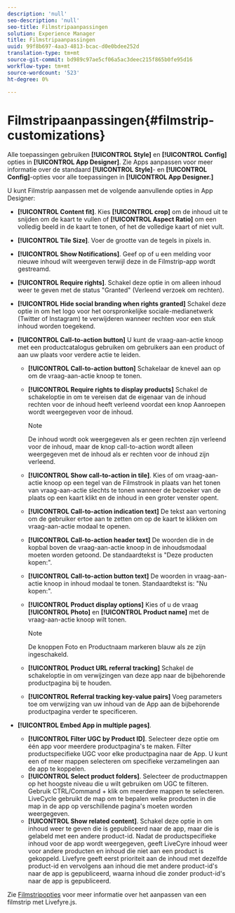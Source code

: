 ```yaml
---
description: 'null'
seo-description: 'null'
seo-title: Filmstripaanpassingen
solution: Experience Manager
title: Filmstripaanpassingen
uuid: 99f8b697-4aa3-4813-bcac-d0e0bdee252d
translation-type: tm+mt
source-git-commit: bd989c97ae5cf06a5ac3deec215f865b0fe95d16
workflow-type: tm+mt
source-wordcount: '523'
ht-degree: 0%

---
```



# Filmstripaanpassingen{#filmstrip-customizations}

Alle toepassingen gebruiken **[!UICONTROL Style]** en **[!UICONTROL Config]** opties in **[!UICONTROL App Designer]**. Zie Apps aanpassen voor meer informatie over de standaard **[!UICONTROL Style]**- en **[!UICONTROL Config]**-opties voor alle toepassingen in **[!UICONTROL App Designer.]**

U kunt Filmstrip aanpassen met de volgende aanvullende opties in App Designer:

* **[!UICONTROL Content fit]**. Kies **[!UICONTROL crop]** om de inhoud uit te snijden om de kaart te vullen of **[!UICONTROL Aspect Ratio]** om een volledig beeld in de kaart te tonen, of het de volledige kaart of niet vult.
* **[!UICONTROL Tile Size]**. Voer de grootte van de tegels in pixels in.
* **[!UICONTROL Show Notifications]**. Geef op of u een melding voor nieuwe inhoud wilt weergeven terwijl deze in de Filmstrip-app wordt gestreamd.
* **[!UICONTROL Require rights]**. Schakel deze optie in om alleen inhoud weer te geven met de status &quot;Granted&quot; (Verleend verzoek om rechten).
* **[!UICONTROL Hide social branding when rights granted]** Schakel deze optie in om het logo voor het oorspronkelijke sociale-medianetwerk (Twitter of Instagram) te verwijderen wanneer rechten voor een stuk inhoud worden toegekend.
* **[!UICONTROL Call-to-action button]** U kunt de vraag-aan-actie knoop met een productcatalogus gebruiken om gebruikers aan een product of aan uw plaats voor verdere actie te leiden.

   * **[!UICONTROL Call-to-action button]** Schakelaar de knevel aan op om de vraag-aan-actie knoop te tonen.
   * **[!UICONTROL Require rights to display products]** Schakel de schakeloptie in om te vereisen dat de eigenaar van de inhoud rechten voor de inhoud heeft verleend voordat een knop Aanroepen wordt weergegeven voor de inhoud.

      >[!NOTE]
      >
      >De inhoud wordt ook weergegeven als er geen rechten zijn verleend voor de inhoud, maar de knop call-to-action wordt alleen weergegeven met de inhoud als er rechten voor de inhoud zijn verleend.

   * **[!UICONTROL Show call-to-action in tile]**. Kies of om vraag-aan-actie knoop op een tegel van de Filmstrook in plaats van het tonen van vraag-aan-actie slechts te tonen wanneer de bezoeker van de plaats op een kaart klikt en de inhoud in een groter venster opent.
   * **[!UICONTROL Call-to-action indication text]** De tekst aan vertoning om de gebruiker ertoe aan te zetten om op de kaart te klikken om vraag-aan-actie modaal te openen.
   * **[!UICONTROL Call-to-action header text]** De woorden die in de kopbal boven de vraag-aan-actie knoop in de inhoudsmodaal moeten worden getoond. De standaardtekst is &quot;Deze producten kopen:&quot;.
   * **[!UICONTROL Call-to-action button text]** De woorden in vraag-aan-actie knoop in inhoud modaal te tonen. Standaardtekst is: &quot;Nu kopen:&quot;.
   * **[!UICONTROL Product display options]** Kies of u de vraag  **[!UICONTROL Photo]** en  **[!UICONTROL Product name]** met de vraag-aan-actie knoop wilt tonen.

      >[!NOTE]
      >
      >De knoppen Foto en Productnaam markeren blauw als ze zijn ingeschakeld.

   * **[!UICONTROL Product URL referral tracking]** Schakel de schakeloptie in om verwijzingen van deze app naar de bijbehorende productpagina bij te houden.
   * **[!UICONTROL Referral tracking key-value pairs]** Voeg parameters toe om verwijzing van uw inhoud van de App aan de bijbehorende productpagina verder te specificeren.

* **[!UICONTROL Embed App in multiple pages]**.

   * **[!UICONTROL Filter UGC by Product ID]**. Selecteer deze optie om één app voor meerdere productpagina&#39;s te maken. Filter productspecifieke UGC voor elke productpagina naar de App. U kunt een of meer mappen selecteren om specifieke verzamelingen aan de app te koppelen.
   * **[!UICONTROL Select product folders]**. Selecteer de productmappen op het hoogste niveau die u wilt gebruiken om UGC te filteren. Gebruik CTRL/Command + klik om meerdere mappen te selecteren. LiveCycle gebruikt de map om te bepalen welke producten in die map in de app op verschillende pagina&#39;s moeten worden weergegeven.
   * **[!UICONTROL Show related content]**. Schakel deze optie in om inhoud weer te geven die is gepubliceerd naar de app, maar die is gelabeld met een andere product-id. Nadat de productspecifieke inhoud voor de app wordt weergegeven, geeft LiveCyre inhoud weer voor andere producten en inhoud die niet aan een product is gekoppeld. Livefyre geeft eerst prioriteit aan de inhoud met dezelfde product-id en vervolgens aan inhoud die met andere product-id&#39;s naar de app is gepubliceerd, waarna inhoud die zonder product-id&#39;s naar de app is gepubliceerd.

Zie [Filmstripopties](/help/implementation/c-getting-started/c-implementation-process/c-using-livefyre.js-to-create-customize-and-use-apps-on-your-site.md) voor meer informatie over het aanpassen van een filmstrip met Livefyre.js.

